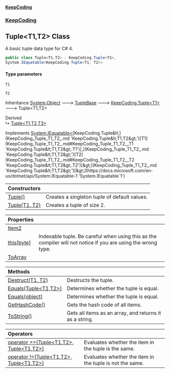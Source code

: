 #### [KeepCoding](index.md 'index')
### [KeepCoding](KeepCoding.md 'KeepCoding')
## Tuple&lt;T1,T2&gt; Class
A basic tuple data type for C# 4.   
```csharp
public class Tuple<T1,T2> : KeepCoding.Tuple<T1>,
System.IEquatable<KeepCoding.Tuple<T1, T2>>
```
#### Type parameters
<a name='KeepCoding_Tuple_T1_T2__T1'></a>
`T1`  
  
<a name='KeepCoding_Tuple_T1_T2__T2'></a>
`T2`  
  

Inheritance [System.Object](https://docs.microsoft.com/en-us/dotnet/api/System.Object 'System.Object') &#129106; [TupleBase](KeepCoding_TupleBase.md 'KeepCoding.TupleBase') &#129106; [KeepCoding.Tuple&lt;](KeepCoding_Tuple_T_.md 'KeepCoding.Tuple&lt;T&gt;')[T1](KeepCoding_Tuple_T1_T2_.md#KeepCoding_Tuple_T1_T2__T1 'KeepCoding.Tuple&lt;T1,T2&gt;.T1')[&gt;](KeepCoding_Tuple_T_.md 'KeepCoding.Tuple&lt;T&gt;') &#129106; Tuple&lt;T1,T2&gt;  

Derived  
&#8627; [Tuple&lt;T1,T2,T3&gt;](KeepCoding_Tuple_T1_T2_T3_.md 'KeepCoding.Tuple&lt;T1,T2,T3&gt;')  

Implements [System.IEquatable&lt;](https://docs.microsoft.com/en-us/dotnet/api/System.IEquatable-1 'System.IEquatable`1')[KeepCoding.Tuple&lt;](KeepCoding_Tuple_T1_T2_.md 'KeepCoding.Tuple&lt;T1,T2&gt;')[T1](KeepCoding_Tuple_T1_T2_.md#KeepCoding_Tuple_T1_T2__T1 'KeepCoding.Tuple&lt;T1,T2&gt;.T1')[,](KeepCoding_Tuple_T1_T2_.md 'KeepCoding.Tuple&lt;T1,T2&gt;')[T2](KeepCoding_Tuple_T1_T2_.md#KeepCoding_Tuple_T1_T2__T2 'KeepCoding.Tuple&lt;T1,T2&gt;.T2')[&gt;](KeepCoding_Tuple_T1_T2_.md 'KeepCoding.Tuple&lt;T1,T2&gt;')[&gt;](https://docs.microsoft.com/en-us/dotnet/api/System.IEquatable-1 'System.IEquatable`1')  

| Constructors | |
| :--- | :--- |
| [Tuple()](KeepCoding_Tuple_T1_T2__Tuple().md 'KeepCoding.Tuple&lt;T1,T2&gt;.Tuple()') | Creates a singleton tuple of default values.<br/> |
| [Tuple(T1, T2)](KeepCoding_Tuple_T1_T2__Tuple(T1_T2).md 'KeepCoding.Tuple&lt;T1,T2&gt;.Tuple(T1, T2)') | Creates a tuple of size 2.<br/> |

| Properties | |
| :--- | :--- |
| [Item2](KeepCoding_Tuple_T1_T2__Item2.md 'KeepCoding.Tuple&lt;T1,T2&gt;.Item2') |  |
| [this[byte]](KeepCoding_Tuple_T1_T2__this_byte_.md 'KeepCoding.Tuple&lt;T1,T2&gt;.this[byte]') | Indexable tuple. Be careful when using this as the compiler will not notice if you are using the wrong type.<br/> |
| [ToArray](KeepCoding_Tuple_T1_T2__ToArray.md 'KeepCoding.Tuple&lt;T1,T2&gt;.ToArray') |  |

| Methods | |
| :--- | :--- |
| [Destruct(T1, T2)](KeepCoding_Tuple_T1_T2__Destruct(T1_T2).md 'KeepCoding.Tuple&lt;T1,T2&gt;.Destruct(T1, T2)') | Destructs the tuple.<br/> |
| [Equals(Tuple&lt;T1,T2&gt;)](KeepCoding_Tuple_T1_T2__Equals(KeepCoding_Tuple_T1_T2_).md 'KeepCoding.Tuple&lt;T1,T2&gt;.Equals(KeepCoding.Tuple&lt;T1,T2&gt;)') | Determines whether the tuple is equal.<br/> |
| [Equals(object)](KeepCoding_Tuple_T1_T2__Equals(object).md 'KeepCoding.Tuple&lt;T1,T2&gt;.Equals(object)') | Determines whether the tuple is equal.<br/> |
| [GetHashCode()](KeepCoding_Tuple_T1_T2__GetHashCode().md 'KeepCoding.Tuple&lt;T1,T2&gt;.GetHashCode()') | Gets the hash code of all items.<br/> |
| [ToString()](KeepCoding_Tuple_T1_T2__ToString().md 'KeepCoding.Tuple&lt;T1,T2&gt;.ToString()') | Gets all items as an array, and returns it as a string.<br/> |

| Operators | |
| :--- | :--- |
| [operator ==(Tuple&lt;T1,T2&gt;, Tuple&lt;T1,T2&gt;)](KeepCoding_Tuple_T1_T2__op_Equality(KeepCoding_Tuple_T1_T2__KeepCoding_Tuple_T1_T2_).md 'KeepCoding.Tuple&lt;T1,T2&gt;.op_Equality(KeepCoding.Tuple&lt;T1,T2&gt;, KeepCoding.Tuple&lt;T1,T2&gt;)') | Evaluates whether the item in the tuple is the same.<br/> |
| [operator !=(Tuple&lt;T1,T2&gt;, Tuple&lt;T1,T2&gt;)](KeepCoding_Tuple_T1_T2__op_Inequality(KeepCoding_Tuple_T1_T2__KeepCoding_Tuple_T1_T2_).md 'KeepCoding.Tuple&lt;T1,T2&gt;.op_Inequality(KeepCoding.Tuple&lt;T1,T2&gt;, KeepCoding.Tuple&lt;T1,T2&gt;)') | Evaluates whether the item in the tuple is not the same.<br/> |
